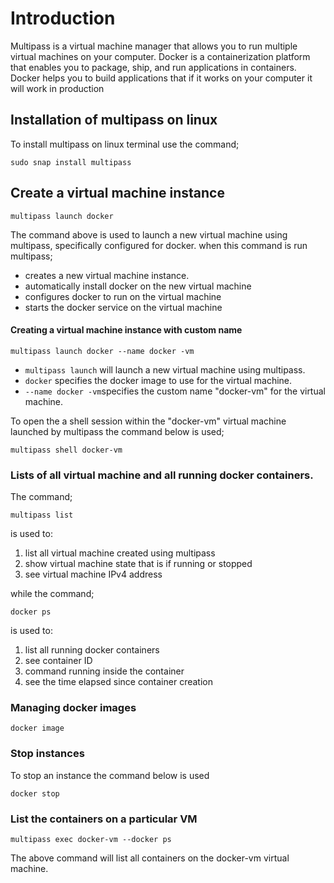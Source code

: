 # Introduction

Multipass is a virtual machine manager that allows you to run multiple virtual machines on your computer. Docker is a containerization platform that enables you to package, ship, and run applications in containers. Docker helps you to build applications that if it works on your computer it will work in production

## Installation of multipass on linux

To install multipass on linux terminal use the command;
```shell
sudo snap install multipass
```
## Create a virtual machine instance

```shell
multipass launch docker
```
The command above is used to launch a new virtual machine using multipass, specifically configured for docker.
when this command is run multipass;
+ creates a new virtual machine instance.
+  automatically install docker on the new virtual machine
+ configures docker to run on the virtual machine
+ starts the docker service on the virtual machine

#### Creating a virtual machine instance with custom name
```shell
multipass launch docker --name docker -vm
```
+ ```multipass launch``` will launch a new virtual machine using multipass.
+ ```docker``` specifies the docker image to use for the virtual machine.
+ ```--name docker -vm```specifies the custom name "docker-vm" for the virtual machine.

To open the a shell session within the "docker-vm" virtual machine launched by multipass the command below is used;
```shell
multipass shell docker-vm
```
 ### Lists of all virtual machine and all running docker containers. 

The command;
```shell
multipass list
```
is used to:
1. list all virtual machine created using multipass
1. show virtual machine state that is if running or stopped
1. see virtual machine IPv4 address

while the command;
```shell
docker ps
```
is used to:
1. list all running docker containers
1. see container ID
1. command running inside the container
1. see the time elapsed since container creation

### Managing docker images 
```shell
docker image
```
### Stop instances
To stop an instance the command below is used
```shell
docker stop
```
### List the containers on a particular VM
```shell
multipass exec docker-vm --docker ps
```
The above command will list all containers on the docker-vm virtual machine.

